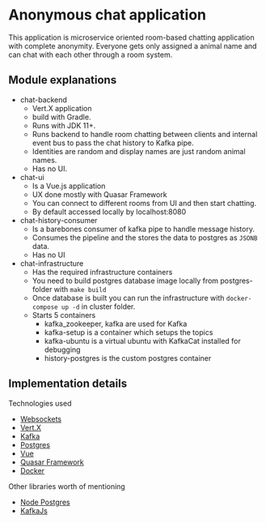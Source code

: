 # Anonymous chat application

This application is microservice oriented room-based chatting application with complete anonymity. Everyone gets only assigned a animal name and can chat 
with each other through a room system. 

## Module explanations

- chat-backend
    - Vert.X application 
    - build with Gradle. 
    - Runs with JDK 11+.
    - Runs backend to handle room chatting between clients and internal event bus to pass the chat history to Kafka pipe.
    - Identities are random and display names are just random animal names.
    - Has no UI.
- chat-ui
    - Is a Vue.js application
    - UX done mostly with Quasar Framework 
    - You can connect to different rooms from UI and then start chatting.
    - By default accessed locally by localhost:8080
- chat-history-consumer
    - Is a barebones consumer of kafka pipe to handle message history. 
    - Consumes the pipeline and the stores the data to postgres as `JSONB` data.
    - Has no UI
- chat-infrastructure
    - Has the required infrastructure containers
    - You need to build postgres database image locally from postgres-folder with `make build`
    - Once database is built you can run the infrastructure with `docker-compose up -d` in cluster folder.
    - Starts 5 containers
        - kafka_zookeeper, kafka are used for Kafka
        - kafka-setup is a container which setups the topics
        - kafka-ubuntu is a virtual ubuntu with KafkaCat installed for debugging
        - history-postgres is the custom postgres container
  
## Implementation details

Technologies used
- [Websockets](https://developer.mozilla.org/en-US/docs/Web/API/WebSockets_API)
- [Vert.X](https://vertx.io/)
- [Kafka](https://kafka.apache.org/)
- [Postgres](https://www.postgresql.org/)
- [Vue](https://vuejs.org/)
- [Quasar Framework](https://quasar.dev/)
- [Docker](https://www.docker.com/)

Other libraries worth of mentioning
- [Node Postgres](https://node-postgres.com/)
- [KafkaJs](https://kafka.js.org/)

